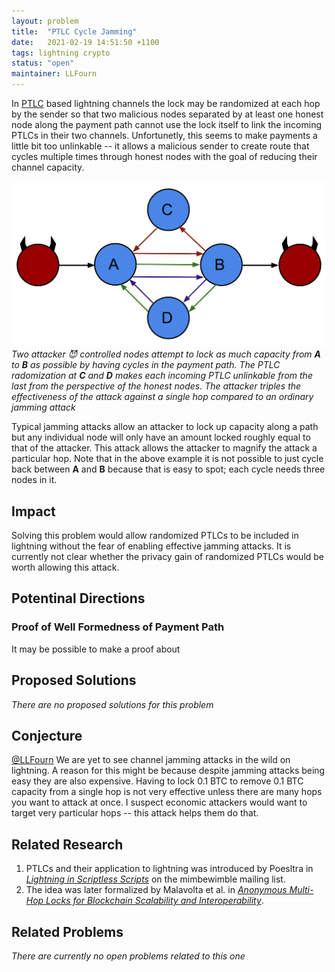 ```yaml
---
layout: problem
title:  "PTLC Cycle Jamming"
date:   2021-02-19 14:51:50 +1100
tags: lightning crypto
status: "open"
maintainer: LLFourn
---
```



In [PTLC] based lightning channels the lock may be randomized at each hop by the sender so that two malicious nodes separated by at least one honest node along the payment path cannot use the lock itself to link the incoming PTLCs in their two channels.
Unfortunetly, this seems to make payments a little bit too unlinkable -- it allows a malicious sender to create route that cycles multiple times through honest nodes with the goal of reducing their channel capacity.

![cycle attack](/assets/cycle-attack.svg)
*Two attacker 😈 controlled nodes attempt to lock as much capacity from **A** to **B** as possible by having cycles in the payment path. The PTLC radomization at **C** and **D** makes each incoming PTLC unlinkable from the last from the perspective of the honest nodes. The attacker triples the effectiveness of the attack against a single hop compared to an ordinary jamming attack*

Typical jamming attacks allow an attacker to lock up capacity along a path but any individual node will only have an amount locked roughly equal to that of the attacker.
This attack allows the attacker to magnify the attack a particular hop.
Note that in the above example it is not possible to just cycle back between **A** and **B** because that is easy to spot; each cycle needs three nodes in it.

## Impact

Solving this problem would allow randomized PTLCs to be included in lightning without the fear of enabling effective jamming attacks.
It is currently not clear whether the privacy gain of randomized PTLCs would be worth allowing this attack.

## Potentinal Directions

### Proof of Well Formedness of Payment Path

It may be possible to make a proof about 

## Proposed Solutions

*There are no proposed solutions for this problem* 


## Conjecture

<a href="https://twitter.com/LLFourn"> @LLFourn</a> We are yet to see channel jamming attacks in the wild on lightning.
A reason for this might be because despite jamming attacks being easy they are also expensive.
Having to lock 0.1 BTC to remove 0.1 BTC capacity from a single hop is not very effective unless there are many hops you want to attack at once.
I suspect economic attackers would want to target very particular hops -- this attack helps them do that.

## Related Research

1. PTLCs and their application to lightning was introduced by Poesltra in [*Lightning in Scriptless Scripts*](https://lists.launchpad.net/mimblewimble/msg00086.html) on the mimbewimble mailing list.
2. The idea was later formalized by Malavolta et al. in [*Anonymous Multi-Hop Locks for Blockchain Scalability and Interoperability*](https://eprint.iacr.org/2018/472.pdf).

## Related Problems

*There are currently no open problems related to this one*

[PTLC]: https://bitcoinops.org/en/topics/ptlc/
